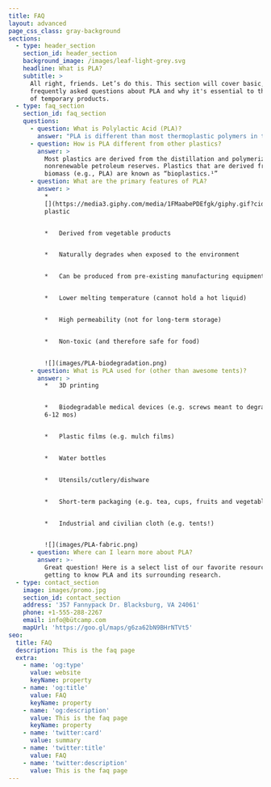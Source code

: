 ```yaml
---
title: FAQ
layout: advanced
page_css_class: gray-background
sections:
  - type: header_section
    section_id: header_section
    background_image: /images/leaf-light-grey.svg
    headline: What is PLA?
    subtitle: >
      All right, friends. Let’s do this. This section will cover basic,
      frequently asked questions about PLA and why it's essential to the future
      of temporary products.
  - type: faq_section
    section_id: faq_section
    questions:
      - question: What is Polylactic Acid (PLA)?
        answer: "PLA is different than most thermoplastic polymers in that it is derived from **renewable** resources like corn starch or sugar cane.\_\n\n![](images/PLA-lifecycle.png)\n"
      - question: How is PLA different from other plastics?
        answer: >
          Most plastics are derived from the distillation and polymerization of
          nonrenewable petroleum reserves. Plastics that are derived from
          biomass (e.g., PLA) are known as “bioplastics.¹”
      - question: What are the primary features of PLA?
        answer: >
          *  
          [](https://media3.giphy.com/media/1FMaabePDEfgk/giphy.gif?cid=790b76115d1fc3ed7656643632f4131f\&rid=giphy.gif)Non-petroleum-based
          plastic


          *   Derived from vegetable products 


          *   Naturally degrades when exposed to the environment 


          *   Can be produced from pre-existing manufacturing equipment


          *   Lower melting temperature (cannot hold a hot liquid)


          *   High permeability (not for long-term storage)


          *   Non-toxic (and therefore safe for food)


          ![](images/PLA-biodegradation.png)
      - question: What is PLA used for (other than awesome tents)?
        answer: >
          *   3D printing


          *   Biodegradable medical devices (e.g. screws meant to degrade in
          6-12 mos)


          *   Plastic films (e.g. mulch films)


          *   Water bottles


          *   Utensils/cutlery/dishware


          *   Short-term packaging (e.g. tea, cups, fruits and vegetables)


          *   Industrial and civilian cloth (e.g. tents!)


          ![](images/PLA-fabric.png)
      - question: Where can I learn more about PLA?
        answer: >-
          Great question! Here is a select list of our favorite resources for
          getting to know PLA and its surrounding research.
  - type: contact_section
    image: images/promo.jpg
    section_id: contact_section
    address: '357 Fannypack Dr. Blacksburg, VA 24061'
    phone: +1-555-288-2267
    email: info@bütcamp.com
    mapUrl: 'https://goo.gl/maps/g6za62bN9BHrNTVt5'
seo:
  title: FAQ
  description: This is the faq page
  extra:
    - name: 'og:type'
      value: website
      keyName: property
    - name: 'og:title'
      value: FAQ
      keyName: property
    - name: 'og:description'
      value: This is the faq page
      keyName: property
    - name: 'twitter:card'
      value: summary
    - name: 'twitter:title'
      value: FAQ
    - name: 'twitter:description'
      value: This is the faq page
---
```

